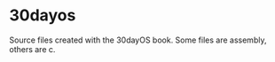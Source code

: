 30dayos
=======

Source files created with the 30dayOS book.
Some files are assembly, others are c.

